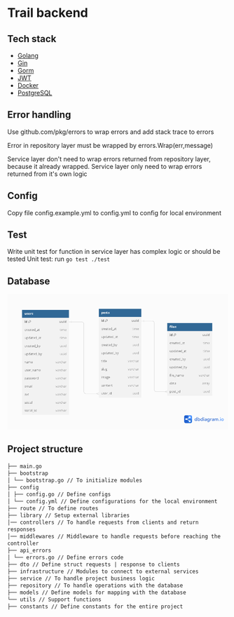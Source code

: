 # Trail backend

## Tech stack

- [Golang](https://golang.org/)
- [Gin](https://echo.labstack.com/)
- [Gorm](https://gorm.io/)
- [JWT](https://jwt.io/)
- [Docker](https://www.docker.com/)
- [PostgreSQL](https://www.postgresql.org/)

## Error handling

Use github.com/pkg/errors to wrap errors and add stack trace to errors

Error in repository layer must be wrapped by errors.Wrap(err,message)

Service layer don't need to wrap errors returned from repository layer, because it already wrapped. Service layer only need to wrap errors returned from it's own logic

## Config

Copy file config.example.yml to config.yml to config for local environment

## Test

Write unit test for function in service layer has complex logic or should be tested
Unit test: run `go test ./test`

## Database
![Database design](database.png)

## Project structure

```
├── main.go
├── bootstrap
│ └── bootstrap.go // To initialize modules
├── config
│ ├── config.go // Define configs
│ └── config.yml // Define configurations for the local environment
├── route // To define routes
├── library // Setup external libraries
│── controllers // To handle requests from clients and return responses
│── middlewares // Middleware to handle requests before reaching the controller
├── api_errors
│ └── errors.go // Define errors code
├── dto // Define struct requests | response to clients
├── infrastructure // Modules to connect to external services
├── service // To handle project business logic
├── repository // To handle operations with the database
├── models // Define models for mapping with the database
└── utils // Support functions
├── constants // Define constants for the entire project
```
